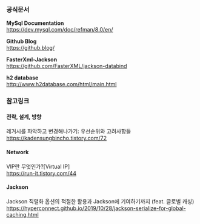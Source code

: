 ### 공식문서


**MySql Documentation** <br>
https://dev.mysql.com/doc/refman/8.0/en/


**Github Blog** <br>
https://github.blog/


**FasterXml-Jackson** <br> 
https://github.com/FasterXML/jackson-databind

**h2 database** <br> 
http://www.h2database.com/html/main.html


### 참고링크 

#### 전략, 설계, 방향 

레거시를 파악하고 변경해나가기: 우선순위와 고려사항들 <br> 
https://kadensungbincho.tistory.com/72


#### Network

VIP란 무엇인가?[Virtual IP] <br>
https://run-it.tistory.com/44


#### Jackson

Jackson 직렬화 옵션의 적절한 활용과 Jackson에 기여하기까지 (feat. 글로벌 캐싱) <br> 
https://hyperconnect.github.io/2019/10/28/jackson-serialize-for-global-caching.html

